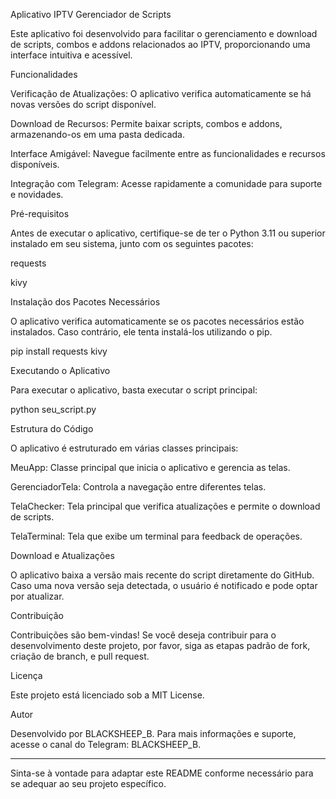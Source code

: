 Aplicativo IPTV Gerenciador de Scripts

Este aplicativo foi desenvolvido para facilitar o gerenciamento e download de scripts, combos e addons relacionados ao IPTV, proporcionando uma interface intuitiva e acessível.

Funcionalidades

Verificação de Atualizações: O aplicativo verifica automaticamente se há novas versões do script disponível.

Download de Recursos: Permite baixar scripts, combos e addons, armazenando-os em uma pasta dedicada.

Interface Amigável: Navegue facilmente entre as funcionalidades e recursos disponíveis.

Integração com Telegram: Acesse rapidamente a comunidade para suporte e novidades.


Pré-requisitos

Antes de executar o aplicativo, certifique-se de ter o Python 3.11 ou superior instalado em seu sistema, junto com os seguintes pacotes:

requests

kivy


Instalação dos Pacotes Necessários

O aplicativo verifica automaticamente se os pacotes necessários estão instalados. Caso contrário, ele tenta instalá-los utilizando o pip.

pip install requests kivy

Executando o Aplicativo

Para executar o aplicativo, basta executar o script principal:

python seu_script.py

Estrutura do Código

O aplicativo é estruturado em várias classes principais:

MeuApp: Classe principal que inicia o aplicativo e gerencia as telas.

GerenciadorTela: Controla a navegação entre diferentes telas.

TelaChecker: Tela principal que verifica atualizações e permite o download de scripts.

TelaTerminal: Tela que exibe um terminal para feedback de operações.


Download e Atualizações

O aplicativo baixa a versão mais recente do script diretamente do GitHub. Caso uma nova versão seja detectada, o usuário é notificado e pode optar por atualizar.

Contribuição

Contribuições são bem-vindas! Se você deseja contribuir para o desenvolvimento deste projeto, por favor, siga as etapas padrão de fork, criação de branch, e pull request.

Licença

Este projeto está licenciado sob a MIT License.

Autor

Desenvolvido por BLACKSHEEP_B. Para mais informações e suporte, acesse o canal do Telegram: BLACKSHEEP_B.


---

Sinta-se à vontade para adaptar este README conforme necessário para se adequar ao seu projeto específico.

